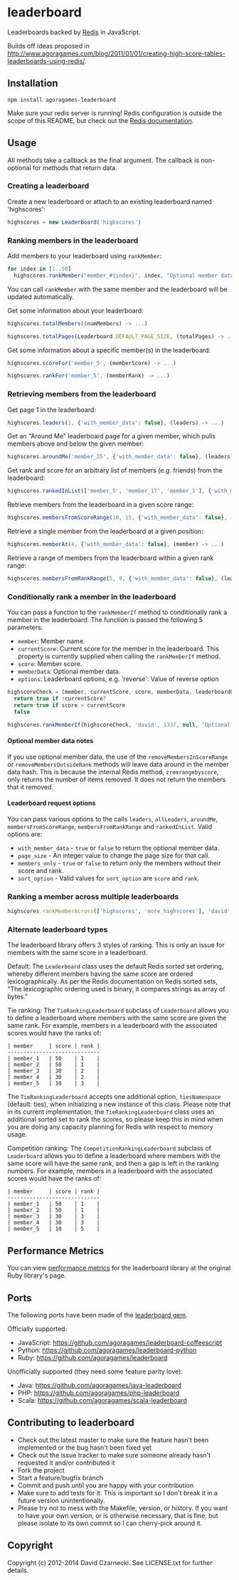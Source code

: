 # leaderboard

Leaderboards backed by [Redis](http://redis.io) in JavaScript.

Builds off ideas proposed in http://www.agoragames.com/blog/2011/01/01/creating-high-score-tables-leaderboards-using-redis/.

## Installation

`npm install agoragames-leaderboard`

Make sure your redis server is running! Redis configuration is outside the scope of this README, but
check out the [Redis documentation](http://redis.io/documentation).

## Usage

All methods take a callback as the final argument. The callback is non-optional for methods that return data.

### Creating a leaderboard

Create a new leaderboard or attach to an existing leaderboard named 'highscores':

```javascript
highscores = new Leaderboard('highscores')
```

### Ranking members in the leaderboard

Add members to your leaderboard using `rankMember`:

```javascript
for index in [1..50]
  highscores.rankMember("member_#{index}", index, "Optional member data for member #{index}", (reply) -> )
```

You can call `rankMember` with the same member and the leaderboard will be updated automatically.

Get some information about your leaderboard:

```javascript
highscores.totalMembers((numMembers) -> ...)

highscores.totalPages(Leaderboard.DEFAULT_PAGE_SIZE, (totalPages) -> ...)
```

Get some information about a specific member(s) in the leaderboard:

```javascript
highscores.scoreFor('member_5', (memberScore) -> ...)

highscores.rankFor('member_5', (memberRank) -> ...)
```

### Retrieving members from the leaderboard

Get page 1 in the leaderboard:

```javascript
highscores.leaders(1, {'with_member_data': false}, (leaders) -> ...)
```

Get an "Around Me" leaderboard page for a given member, which pulls members above and below the given member:

```javascript
highscores.aroundMe('member_25', {'with_member_data': false}, (leaders) -> ...)
```

Get rank and score for an arbitrary list of members (e.g. friends) from the leaderboard:

```javascript
highscores.rankedInList(['member_5', 'member_17', 'member_1'], {'with_member_data': false}, (leaders) -> ...)
```

Retrieve members from the leaderboard in a given score range:

```javascript
highscores.membersFromScoreRange(10, 15, {'with_member_data': false}, (leaders) -> ...)
```

Retrieve a single member from the leaderboard at a given position:

```javascript
highscores.memberAt(4, {'with_member_data': false}, (member) -> ...)
```

Retrieve a range of members from the leaderboard within a given rank range:

```javascript
highscores.membersFromRankRange(5, 9, {'with_member_data': false}, (leaders) -> ...)
```

### Conditionally rank a member in the leaderboard

You can pass a function to the `rankMemberIf` method to conditionally rank a member in the leaderboard. The function is passed the following 5 parameters:

* `member`: Member name.
* `currentScore`: Current score for the member in the leaderboard. This property is currently supplied when calling the `rankMemberIf` method.
* `score`: Member score.
* `memberData`: Optional member data.
* `options`: Leaderboard options, e.g. 'reverse': Value of reverse option

```javascript
highscoreCheck = (member, currentScore, score, memberData, leaderboardOptions) ->
  return true if !currentScore?
  return true if score > currentScore
  false

highscores.rankMemberIf(highscoreCheck, 'david', 1337, null, 'Optional member data', (reply) -> ...)
```

#### Optional member data notes

If you use optional member data, the use of the `removeMembersInScoreRange` or `removeMembersOutsideRank` methods
will leave data around in the member data hash. This is because the internal Redis method, `zremrangebyscore`,
only returns the number of items removed. It does not return the members that it removed.

#### Leaderboard request options

You can pass various options to the calls `leaders`, `allLeaders`, `aroundMe`, `membersFromScoreRange`, `membersFromRankRange` and `rankedInList`. Valid options are:

* `with_member_data` - `true` or `false` to return the optional member data.
* `page_size` - An integer value to change the page size for that call.
* `members_only` - `true` or `false` to return only the members without their score and rank.
* `sort_option` - Valid values for `sort_option` are `score` and `rank`.

### Ranking a member across multiple leaderboards

```ruby
highscores.rankMemberAcross(['highscores', 'more_highscores'], 'david', 50000, { 'member_name': 'david' }, (reply) -> ...)
```

### Alternate leaderboard types

The leaderboard library offers 3 styles of ranking. This is only an issue for members with the same score in a leaderboard.

Default: The `Leaderboard` class uses the default Redis sorted set ordering, whereby different members having the same score are ordered lexicographically. As per the Redis documentation on Redis sorted sets, "The lexicographic ordering used is binary, it compares strings as array of bytes."

Tie ranking: The `TieRankingLeaderboard` subclass of `Leaderboard` allows you to define a leaderboard where members with the same score are given the same rank. For example, members in a leaderboard with the associated scores would have the ranks of:

```
| member     | score | rank |
-----------------------------
| member_1   | 50    | 1    |
| member_2   | 50    | 1    |
| member_3   | 30    | 2    |
| member_4   | 30    | 2    |
| member_5   | 10    | 3    |
```

The `TieRankingLeaderboard` accepts one additional option, `tiesNamespace` (default: ties), when initializing a new instance of this class. Please note that in its current implementation, the `TieRankingLeaderboard` class uses an additional sorted set to rank the scores, so please keep this in mind when you are doing any capacity planning for Redis with respect to memory usage.

Competition ranking: The `CompetitionRankingLeaderboard` subclass of `Leaderboard` allows you to define a leaderboard where members with the same score will have the same rank, and then a gap is left in the ranking numbers. For example, members in a leaderboard with the associated scores would have the ranks of:

```
| member     | score | rank |
-----------------------------
| member_1   | 50    | 1    |
| member_2   | 50    | 1    |
| member_3   | 30    | 3    |
| member_4   | 30    | 3    |
| member_5   | 10    | 5    |
```

## Performance Metrics

You can view [performance metrics](https://github.com/agoragames/leaderboard#performance-metrics) for the
leaderboard library at the original Ruby library's page.

## Ports

The following ports have been made of the [leaderboard gem](https://github.com/agoragames/leaderboard).

Officially supported:

* JavaScript: https://github.com/agoragames/leaderboard-coffeescript
* Python: https://github.com/agoragames/leaderboard-python
* Ruby: https://github.com/agoragames/leaderboard

Unofficially supported (they need some feature parity love):

* Java: https://github.com/agoragames/java-leaderboard
* PHP: https://github.com/agoragames/php-leaderboard
* Scala: https://github.com/agoragames/scala-leaderboard

## Contributing to leaderboard

* Check out the latest master to make sure the feature hasn't been implemented or the bug hasn't been fixed yet
* Check out the issue tracker to make sure someone already hasn't requested it and/or contributed it
* Fork the project
* Start a feature/bugfix branch
* Commit and push until you are happy with your contribution
* Make sure to add tests for it. This is important so I don't break it in a future version unintentionally.
* Please try not to mess with the Makefile, version, or history. If you want to have your own version, or is otherwise necessary, that is fine, but please isolate to its own commit so I can cherry-pick around it.

## Copyright

Copyright (c) 2012-2014 David Czarnecki. See LICENSE.txt for further details.
